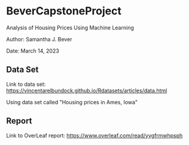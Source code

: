 # BeverCapstoneProject
Analysis of Housing Prices Using Machine Learning

Author: Samantha J. Bever

Date: March 14, 2023


## Data Set
Link to data set: https://vincentarelbundock.github.io/Rdatasets/articles/data.html

Using data set called "Housing prices in Ames, Iowa"

## Report
Link to OverLeaf report: https://www.overleaf.com/read/yvgfrmwhpsph
